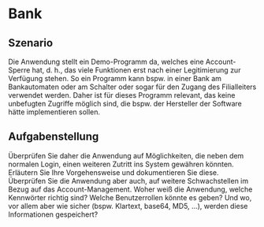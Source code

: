 # Bank
## Szenario

Die Anwendung stellt ein Demo-Programm da, welches eine Account-Sperre hat, d.
h., das viele Funktionen erst nach einer Legitimierung zur Verfügung stehen. So
ein Programm kann bspw. in einer Bank am Bankautomaten oder am Schalter oder
sogar für den Zugang des Filialleiters verwendet werden. Daher ist für dieses
Programm relevant, das keine unbefugten Zugriffe möglich sind, die bspw. der
Hersteller der Software hätte implementieren sollen.

## Aufgabenstellung

Überprüfen Sie daher die Anwendung auf Möglichkeiten, die neben dem normalen
Login, einen weiteren Zutritt ins System gewähren könnten. Erläutern Sie Ihre
Vorgehensweise und dokumentieren Sie diese. Überprüfen Sie die Anwendung aber
auch, auf weitere Schwachstellen im Bezug auf das Account-Management. Woher weiß
die Anwendung, welche Kennwörter richtig sind?  Welche Benutzerrollen könnte es
geben? Und wo, vor allem aber wie sicher (bspw. Klartext, base64, MD5, …),
werden diese Informationen gespeichert?
